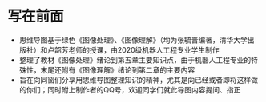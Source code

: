 # 写在前面

* 思维导图基于绿色《图像处理》、《图像理解》（均为张毓晋编著，清华大学出版社）和卢韶芳老师的授课，由2020级机器人工程专业学生制作
* 整理了教材《图像处理》绪论到第五章主要知识点，由于机器人工程专业的特殊性，末尾还附有《图像理解》绪论到第二章的主要内容
* 旨在向同窗们分享用思维导图整理知识的精神，尤其是向已经或者即将这样做的你们；同时附上制作者的QQ号，欢迎同学们就此导图内容提问、指正
